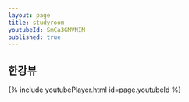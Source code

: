 ```yaml
---
layout: page
title: studyroom
youtubeId: SmCa3GMVNIM
published: true
---
```

## 한강뷰
{% include youtubePlayer.html id=page.youtubeId %}
